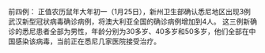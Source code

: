 前四例：
正值农历鼠年大年初一（1月25日），新州卫生部确认悉尼地区出现3例武汉新型冠状病毒确诊病例，将澳大利亚全国的确诊病例增加到4人。
这三例新确诊的悉尼患者全部为男性，年龄分别为30多岁、40多岁和50多岁，他们全部在中国感染该病毒，当前正在悉尼几家医院接受治疗。
